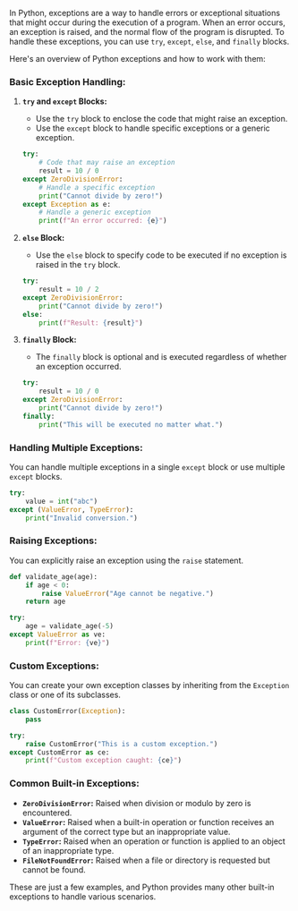In Python, exceptions are a way to handle errors or exceptional situations that might occur during the execution of a program. When an error occurs, an exception is raised, and the normal flow of the program is disrupted. To handle these exceptions, you can use `try`, `except`, `else`, and `finally` blocks.

Here's an overview of Python exceptions and how to work with them:

### Basic Exception Handling:

1. **`try` and `except` Blocks:**
   - Use the `try` block to enclose the code that might raise an exception.
   - Use the `except` block to handle specific exceptions or a generic exception.

   ```python
   try:
       # Code that may raise an exception
       result = 10 / 0
   except ZeroDivisionError:
       # Handle a specific exception
       print("Cannot divide by zero!")
   except Exception as e:
       # Handle a generic exception
       print(f"An error occurred: {e}")
   ```

2. **`else` Block:**
   - Use the `else` block to specify code to be executed if no exception is raised in the `try` block.

   ```python
   try:
       result = 10 / 2
   except ZeroDivisionError:
       print("Cannot divide by zero!")
   else:
       print(f"Result: {result}")
   ```

3. **`finally` Block:**
   - The `finally` block is optional and is executed regardless of whether an exception occurred.

   ```python
   try:
       result = 10 / 0
   except ZeroDivisionError:
       print("Cannot divide by zero!")
   finally:
       print("This will be executed no matter what.")
   ```

### Handling Multiple Exceptions:

You can handle multiple exceptions in a single `except` block or use multiple `except` blocks.

```python
try:
    value = int("abc")
except (ValueError, TypeError):
    print("Invalid conversion.")
```

### Raising Exceptions:

You can explicitly raise an exception using the `raise` statement.

```python
def validate_age(age):
    if age < 0:
        raise ValueError("Age cannot be negative.")
    return age

try:
    age = validate_age(-5)
except ValueError as ve:
    print(f"Error: {ve}")
```

### Custom Exceptions:

You can create your own exception classes by inheriting from the `Exception` class or one of its subclasses.

```python
class CustomError(Exception):
    pass

try:
    raise CustomError("This is a custom exception.")
except CustomError as ce:
    print(f"Custom exception caught: {ce}")
```

### Common Built-in Exceptions:

- **`ZeroDivisionError`:** Raised when division or modulo by zero is encountered.
- **`ValueError`:** Raised when a built-in operation or function receives an argument of the correct type but an inappropriate value.
- **`TypeError`:** Raised when an operation or function is applied to an object of an inappropriate type.
- **`FileNotFoundError`:** Raised when a file or directory is requested but cannot be found.

These are just a few examples, and Python provides many other built-in exceptions to handle various scenarios.
